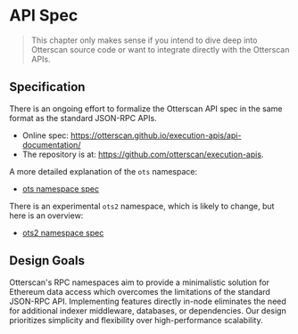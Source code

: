 # API Spec

> This chapter only makes sense if you intend to dive deep into Otterscan source code or want to integrate directly with the Otterscan APIs.

## Specification

There is an ongoing effort to formalize the Otterscan API spec in the same format as the standard JSON-RPC APIs.

- Online spec: <https://otterscan.github.io/execution-apis/api-documentation/>
- The repository is at: <https://github.com/otterscan/execution-apis>.

A more detailed explanation of the `ots` namespace:

- [ots namespace spec](./ots-api.md)

There is an experimental `ots2` namespace, which is likely to change, but here is an overview:

- [ots2 namespace spec](./ots2-api.md)

## Design Goals

Otterscan's RPC namespaces aim to provide a minimalistic solution for Ethereum data access which overcomes the limitations of the standard JSON-RPC API. Implementing features directly in-node eliminates the need for additional indexer middleware, databases, or dependencies. Our design prioritizes simplicity and flexibility over high-performance scalability.
